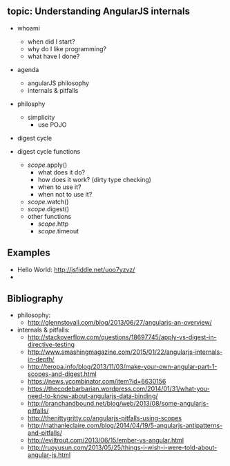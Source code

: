 

## topic: Understanding AngularJS internals


- whoami
  - when did I start?
  - why do I like programming?
  - what have I done?

- agenda
  - angularJS philosophy
  - internals & pitfalls

- philosphy
  - simplicity
    - use POJO

- digest cycle

- digest cycle functions
  - $scope.$apply()
    - what does it do?
    - how does it work? (dirty type checking)
    - when to use it?
    - when not to use it?
  - $scope.$watch()
  - $scope.$digest()
  - other functions
    - $scope.$http
    - $scope.$timeout

## Examples

- Hello World: http://jsfiddle.net/uoo7yzvz/
- 

## Bibliography

- philosophy:
  - http://glennstovall.com/blog/2013/06/27/angularjs-an-overview/
- internals & pitfalls:
  - http://stackoverflow.com/questions/18697745/apply-vs-digest-in-directive-testing
  - http://www.smashingmagazine.com/2015/01/22/angularjs-internals-in-depth/
  - http://teropa.info/blog/2013/11/03/make-your-own-angular-part-1-scopes-and-digest.html
  - https://news.ycombinator.com/item?id=6630156
  - https://thecodebarbarian.wordpress.com/2014/01/31/what-you-need-to-know-about-angularjs-data-binding/
  - http://branchandbound.net/blog/web/2013/08/some-angularjs-pitfalls/
  - http://thenittygritty.co/angularjs-pitfalls-using-scopes
  - http://nathanleclaire.com/blog/2014/04/19/5-angularjs-antipatterns-and-pitfalls/
  - http://eviltrout.com/2013/06/15/ember-vs-angular.html
  - http://ruoyusun.com/2013/05/25/things-i-wish-i-were-told-about-angular-js.html
